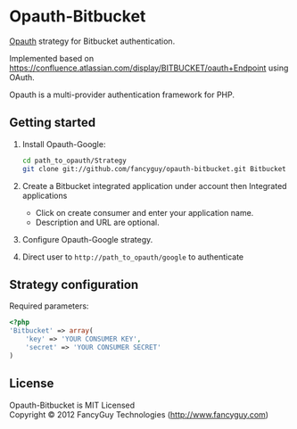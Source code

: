 Opauth-Bitbucket
=============
[Opauth][1] strategy for Bitbucket authentication.

Implemented based on https://confluence.atlassian.com/display/BITBUCKET/oauth+Endpoint using OAuth.

Opauth is a multi-provider authentication framework for PHP.

Getting started
----------------
1. Install Opauth-Google:
   ```bash
   cd path_to_opauth/Strategy
   git clone git://github.com/fancyguy/opauth-bitbucket.git Bitbucket
   ```

2. Create a Bitbucket integrated application under account then Integrated applications
   - Click on create consumer and enter your application name.
   - Description and URL are optional.
   
3. Configure Opauth-Google strategy.

4. Direct user to `http://path_to_opauth/google` to authenticate


Strategy configuration
----------------------

Required parameters:

```php
<?php
'Bitbucket' => array(
	'key' => 'YOUR CONSUMER KEY',
	'secret' => 'YOUR CONSUMER SECRET'
)
```

License
---------
Opauth-Bitbucket is MIT Licensed  
Copyright © 2012 FancyGuy Technologies (http://www.fancyguy.com)

[1]: https://github.com/uzyn/opauth